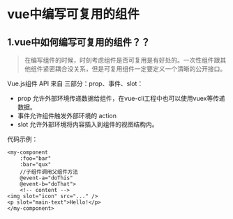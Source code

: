 # vue中编写可复用的组件

## 1.vue中如何编写可复用的组件？？
>在编写组件的时候，时刻考虑组件是否可复用是有好处的。一次性组件跟其他组件紧密耦合没关系，但是可复用组件一定要定义一个清晰的公开接口。

Vue.js组件 API 来自 三部分：prop、事件、slot：

- prop 允许外部环境传递数据给组件，在vue-cli工程中也可以使用vuex等传递数据。
- 事件允许组件触发外部环境的 action
- slot 允许外部环境将内容插入到组件的视图结构内。

代码示例：

    <my-component
        :foo="bar"
        :bar="qux"
        //子组件调用父组件方法
        @event-a="doThis"
        @event-b="doThat">
        <!-- content -->
    <img slot="icon" src="..." />
    <p slot="main-text">Hello!</p>
    </my-component>

    